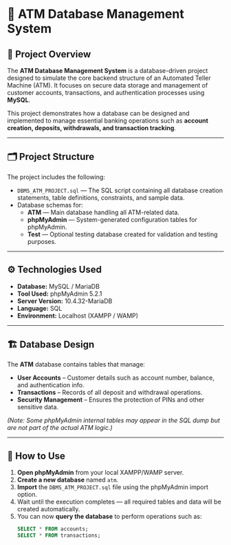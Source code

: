 # 🏧 ATM Database Management System

## 📘 Project Overview
The **ATM Database Management System** is a database-driven project designed to simulate the core backend structure of an Automated Teller Machine (ATM). It focuses on secure data storage and management of customer accounts, transactions, and authentication processes using **MySQL**.

This project demonstrates how a database can be designed and implemented to manage essential banking operations such as **account creation, deposits, withdrawals, and transaction tracking**.

---

## 🗂️ Project Structure
The project includes the following:
- `DBMS_ATM_PROJECT.sql` — The SQL script containing all database creation statements, table definitions, constraints, and sample data.
- Database schemas for:
  - **ATM** — Main database handling all ATM-related data.
  - **phpMyAdmin** — System-generated configuration tables for phpMyAdmin.
  - **Test** — Optional testing database created for validation and testing purposes.

---

## ⚙️ Technologies Used
- **Database:** MySQL / MariaDB  
- **Tool Used:** phpMyAdmin 5.2.1  
- **Server Version:** 10.4.32-MariaDB  
- **Language:** SQL  
- **Environment:** Localhost (XAMPP / WAMP)

---

## 🏗️ Database Design
The **ATM** database contains tables that manage:
- **User Accounts** – Customer details such as account number, balance, and authentication info.
- **Transactions** – Records of all deposit and withdrawal operations.
- **Security Management** – Ensures the protection of PINs and other sensitive data.
  
*(Note: Some phpMyAdmin internal tables may appear in the SQL dump but are not part of the actual ATM logic.)*

---

## 🚀 How to Use
1. **Open phpMyAdmin** from your local XAMPP/WAMP server.  
2. **Create a new database** named `atm`.  
3. **Import** the `DBMS_ATM_PROJECT.sql` file using the phpMyAdmin import option.  
4. Wait until the execution completes — all required tables and data will be created automatically.  
5. You can now **query the database** to perform operations such as:
   ```sql
   SELECT * FROM accounts;
   SELECT * FROM transactions;
